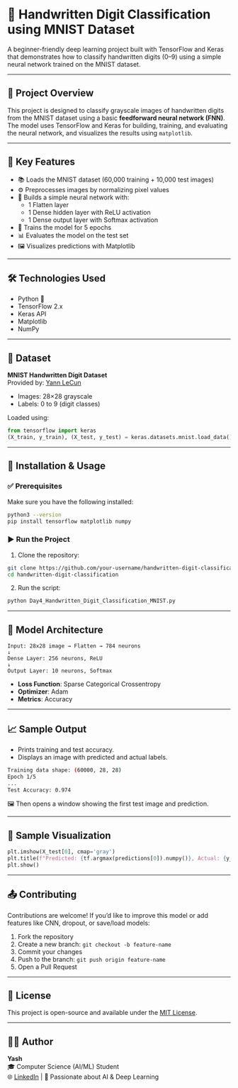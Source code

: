 
# 🧠 Handwritten Digit Classification using MNIST Dataset

A beginner-friendly deep learning project built with TensorFlow and Keras that demonstrates how to classify handwritten digits (0–9) using a simple neural network trained on the MNIST dataset.

---

## 📁 Project Overview

This project is designed to classify grayscale images of handwritten digits from the MNIST dataset using a basic **feedforward neural network (FNN)**. The model uses TensorFlow and Keras for building, training, and evaluating the neural network, and visualizes the results using `matplotlib`.

---

## 📌 Key Features

- 📚 Loads the MNIST dataset (60,000 training + 10,000 test images)
- ⚙️ Preprocesses images by normalizing pixel values
- 🧠 Builds a simple neural network with:
  - 1 Flatten layer
  - 1 Dense hidden layer with ReLU activation
  - 1 Dense output layer with Softmax activation
- 🚀 Trains the model for 5 epochs
- 📊 Evaluates the model on the test set
- 🖼 Visualizes predictions with Matplotlib

---

## 🛠️ Technologies Used

- Python 🐍
- TensorFlow 2.x
- Keras API
- Matplotlib
- NumPy

---

## 🧪 Dataset

**MNIST Handwritten Digit Dataset**  
Provided by: [Yann LeCun](http://yann.lecun.com/exdb/mnist/)  
- Images: 28×28 grayscale
- Labels: 0 to 9 (digit classes)

Loaded using:

```python
from tensorflow import keras
(X_train, y_train), (X_test, y_test) = keras.datasets.mnist.load_data()
```

---

## 🧾 Installation & Usage

### ✅ Prerequisites

Make sure you have the following installed:

```bash
python3 --version
pip install tensorflow matplotlib numpy
```

### ▶️ Run the Project

1. Clone the repository:

```bash
git clone https://github.com/your-username/handwritten-digit-classification.git
cd handwritten-digit-classification
```

2. Run the script:

```bash
python Day4_Handwritten_Digit_Classification_MNIST.py
```

---

## 🧠 Model Architecture

```text
Input: 28x28 image → Flatten → 784 neurons
↓
Dense Layer: 256 neurons, ReLU
↓
Output Layer: 10 neurons, Softmax
```

- **Loss Function**: Sparse Categorical Crossentropy
- **Optimizer**: Adam
- **Metrics**: Accuracy

---

## 📈 Sample Output

- Prints training and test accuracy.
- Displays an image with predicted and actual labels.

```bash
Training data shape: (60000, 28, 28)
Epoch 1/5
...
Test Accuracy: 0.974
```

🖼 Then opens a window showing the first test image and prediction.

---

## 📌 Sample Visualization

```python
plt.imshow(X_test[0], cmap='gray')
plt.title(f"Predicted: {tf.argmax(predictions[0]).numpy()}, Actual: {y_test[0]}")
plt.show()
```

---

## 📤 Contributing

Contributions are welcome! If you’d like to improve this model or add features like CNN, dropout, or save/load models:

1. Fork the repository
2. Create a new branch: `git checkout -b feature-name`
3. Commit your changes
4. Push to the branch: `git push origin feature-name`
5. Open a Pull Request

---

## 📄 License

This project is open-source and available under the [MIT License](LICENSE).

---

## 🙋‍♂️ Author

**Yash**  
🎓 Computer Science (AI/ML) Student  
🌐 [LinkedIn](https://www.linkedin.com/in/yash-pal-since2004) | 🧠 Passionate about AI & Deep Learning
